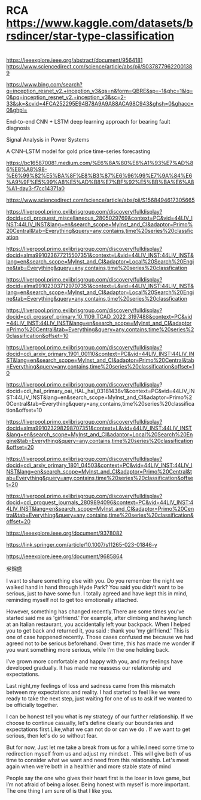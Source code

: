 # RCA https://www.kaggle.com/datasets/brsdincer/star-type-classification
# 
https://ieeexplore.ieee.org/abstract/document/9564181
https://www.sciencedirect.com/science/article/abs/pii/S0378779622001389

https://www.bing.com/search?q=inception_resnet_v2.+inception_v3&qs=n&form=QBRE&sp=-1&ghc=1&lq=0&pq=inception_resnet_v2.+inception_v3&sc=2-33&sk=&cvid=4FCA252295E94B78A9A9A88ACA98C943&ghsh=0&ghacc=0&ghpl=


End-to-end CNN + LSTM deep learning approach for bearing fault diagnosis

Signal Analysis in Power Systems

A CNN–LSTM model for gold price time-series forecasting

https://bc165870081.medium.com/%E6%8A%80%E8%A1%93%E7%AD%86%E8%A8%98-%E6%99%82%E5%BA%8F%E8%B3%87%E6%96%99%E7%9A%84%E6%A9%9F%E5%99%A8%E5%AD%B8%E7%BF%92%E5%BB%BA%E6%A8%A1-day3-f7cc14371a0


https://www.sciencedirect.com/science/article/abs/pii/S1568494617305665


https://liverpool.primo.exlibrisgroup.com/discovery/fulldisplay?docid=cdi_proquest_miscellaneous_2805029769&context=PC&vid=44LIV_INST:44LIV_INST&lang=en&search_scope=MyInst_and_CI&adaptor=Primo%20Central&tab=Everything&query=any,contains,time%20series%20classfication

https://liverpool.primo.exlibrisgroup.com/discovery/fulldisplay?docid=alma991023677215507351&context=L&vid=44LIV_INST:44LIV_INST&lang=en&search_scope=MyInst_and_CI&adaptor=Local%20Search%20Engine&tab=Everything&query=any,contains,time%20series%20classfication

https://liverpool.primo.exlibrisgroup.com/discovery/fulldisplay?docid=alma991023037129707351&context=L&vid=44LIV_INST:44LIV_INST&lang=en&search_scope=MyInst_and_CI&adaptor=Local%20Search%20Engine&tab=Everything&query=any,contains,time%20series%20classfication

https://liverpool.primo.exlibrisgroup.com/discovery/fulldisplay?docid=cdi_crossref_primary_10_1109_TCAD_2022_3197488&context=PC&vid=44LIV_INST:44LIV_INST&lang=en&search_scope=MyInst_and_CI&adaptor=Primo%20Central&tab=Everything&query=any,contains,time%20series%20classification&offset=10


https://liverpool.primo.exlibrisgroup.com/discovery/fulldisplay?docid=cdi_arxiv_primary_1901_00110&context=PC&vid=44LIV_INST:44LIV_INST&lang=en&search_scope=MyInst_and_CI&adaptor=Primo%20Central&tab=Everything&query=any,contains,time%20series%20classification&offset=10

https://liverpool.primo.exlibrisgroup.com/discovery/fulldisplay?
docid=cdi_hal_primary_oai_HAL_hal_03181438v1&context=PC&vid=44LIV_INST:44LIV_INST&lang=en&search_scope=MyInst_and_CI&adaptor=Primo%20Central&tab=Everything&query=any,contains,time%20series%20classification&offset=10


https://liverpool.primo.exlibrisgroup.com/discovery/fulldisplay?docid=alma991023298298707351&context=L&vid=44LIV_INST:44LIV_INST&lang=en&search_scope=MyInst_and_CI&adaptor=Local%20Search%20Engine&tab=Everything&query=any,contains,time%20series%20classification&offset=20

https://liverpool.primo.exlibrisgroup.com/discovery/fulldisplay?docid=cdi_arxiv_primary_1801_04503&context=PC&vid=44LIV_INST:44LIV_INST&lang=en&search_scope=MyInst_and_CI&adaptor=Primo%20Central&tab=Everything&query=any,contains,time%20series%20classification&offset=20

https://liverpool.primo.exlibrisgroup.com/discovery/fulldisplay?docid=cdi_proquest_journals_2809894096&context=PC&vid=44LIV_INST:44LIV_INST&lang=en&search_scope=MyInst_and_CI&adaptor=Primo%20Central&tab=Everything&query=any,contains,time%20series%20classification&offset=20

https://ieeexplore.ieee.org/document/9378082

https://link.springer.com/article/10.1007/s11265-023-01846-y



https://ieeexplore.ieee.org/document/9685864


吳錦盛



I want to share something else with you. Do you remember the night we walked hand in hand through Hyde Park? You said you didn’t want to be serious, just to have some fun. I totally agreed and have kept this in mind, reminding myself not to get too emotionally attached.

 However, something has changed recently.There are some times  you’ve started said me as  'girlfriend.'  For example, after climbing and having lunch at an Italian restaurant, you accidentally left your backpack. When I helped you to get back and  returned it, you said : thank you 'my girlfriend.' This is one of case happened recently. Those cases confused me because we had agreed not to be serious beforehand. Over time, this has made me wonder if you want something more serious, while I’m the one holding back.

I’ve grown more comfortable and happy with you, and my feelings have developed gradually. It has made me reassess our relationship and expectations. 

Last night,my feelings of loss and sadness came from this mismatch between my expectations and reality. I had started to feel like we were ready to take the next step, just waiting for one of us to ask if we wanted to be officially together.
 
I can be honest tell you what  is my strategy of our further relationship. If we choose to continue casually, let's define clearly our boundaries and expectations first.Like,what we can not do or can we do . If we want to get serious, then let's do so without fear.

But for now, Just let me take a break from us for a while.I need some time to redirection myself from us and adjust my mindset . This will give both of us time to consider what we want and need from this relationship. Let's meet again when we're both in a healthier and more stable state of mind

People say the one who gives their heart first is the loser in love game, but I’m not afraid of being a loser. Being honest with myself is more important. The one thing I am sure of is that I like you.


